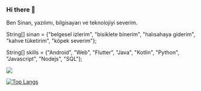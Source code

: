 ### Hi there 👋
Ben Sinan,
yazılımı, bilgisayarı ve teknolojiyi severim.

String[] sinan = {"belgesel izlerim", "bisiklete binerim", "halısahaya giderim", "kahve tüketirim", "köpek severim"};

String[] skills = {"Android", "Web", "Flutter", "Java", "Kotlin", "Python", "Javascript", "Nodejs", "SQL"};


<img src="https://github-readme-stats.vercel.app/api?username=sinanroot&&show_icons=true&title_color=ffffff&icon_color=bb2acf&text_color=daf7dc&bg_color=151515">

[![Top Langs](https://github-readme-stats.vercel.app/api/top-langs/?username=sinanroot&layout=compact)](https://github.com/anuraghazra/github-readme-stats)

<!--
**sinanroot/sinanroot** is a ✨ _special_ ✨ repository because its `README.md` (this file) appears on your GitHub profile.

Here are some ideas to get you started:

- 🔭 I’m currently working on ...
- 🌱 I’m currently learning ...
- 👯 I’m looking to collaborate on ...
- 🤔 I’m looking for help with ...
- 💬 Ask me about ...
- 📫 How to reach me: ...
- 😄 Pronouns: ...
- ⚡ Fun fact: ...
-->
